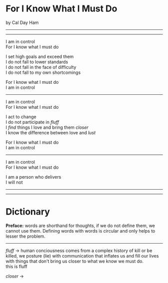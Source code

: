 For I Know What I Must Do
====  
by Cal Day Ham

----
----

I am in control  
For I know what I must do  

I set high goals and exceed them  
I do not fall to lower standards  
I do not fall in the face of difficulty  
I do not fall to my own shortcomings  

For I know what I must do  
I am in control  

----

I am in control  
For I know what I must do  

I act to change  
I do not participate in *fluff*  
I *find* things I love and bring them *closer*  
I know the difference between love and *lust*  

For I know what I must do  
I am in control  

----

I am in control  
For I know what I must do  

I am a person who delivers  
I will not

----
----

Dictionary
====
**Preface:** words are shorthand for thoughts, if we do not define them, we cannot use them. Defining words with words is circular and only helps to lesser the problem.  

----
*fluff* -> human conciousness comes from a complex history of kill or be killed, we posture (lie) with communication that inflates us and fill our lives with things that don't bring us closer to what we know we must do.  
this is fluff  

*closer* -> 